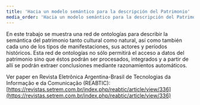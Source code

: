 ```yaml
---
title: 'Hacia un modelo semántico para la descripción del Patrimonio'
media_order: 'Hacia un modelo semántico para la descripción del Patrimonio.pdf'
---
```


En este trabajo se muestra una red de ontologías para describir la semántica del patrimonio tanto cultural como natural, así como también cada uno de los tipos de manifestaciones, sus actores y períodos históricos. Esta red de ontologías no sólo permitirá el acceso a datos del patrimonio sino que éstos podrán ser procesados, integrados y a partir de allí se podrán extraer conclusiones mediante razonamientos automáticos.

Ver paper en Revista Eletrônica Argentina-Brasil de Tecnologias da Informação e da Comunicação (REABTIC): [https://revistas.setrem.com.br/index.php/reabtic/article/view/336](https://revistas.setrem.com.br/index.php/reabtic/article/view/336)


